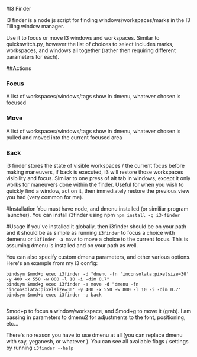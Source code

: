 #I3 Finder

I3 finder is a node js script for finding windows/workspaces/marks in the I3 Tiling window manager.

Use it to focus or move I3 windows and workspaces.
Similar to quickswitch.py, however the list of choices to select includes 
marks, workspaces, and windows all together (rather then requiring different parameters for each).

##Actions
### Focus 
A list of workspaces/windows/tags show in dmenu, whatever chosen is focused
### Move
A list of workspaces/windows/tags show in dmenu, whatever chosen is pulled and 
moved into the current focused area

### Back 
i3 finder stores the state of visible workspaces / the current focus before 
making maneuvers, if back is executed, i3 will restore those workspaces visibility
and focus. Similar to one press of alt tab in windows, except it only works for 
maneuvers done within the finder. Useful for when you wish to quickly find a window, 
act on it, then immediately restore the previous view you had (very common for me).

#Installation
You must have node, and dmenu installed (or similiar program launcher).
You can install i3finder using npm 
`npm install -g i3-finder`

#Usage
If you've installed it globally, then i3finder should be on your path and it should be as simple as running
`i3finder` to focus a choice with demenu or `i3finder -a move` to move a choice to the current focus. This is assuming
dmenu is installed and on your path as well.

You can also specify custom dmenu parameters, and other various options. Here's an example from my i3 config:
```
bindsym $mod+p exec i3finder -d "dmenu -fn 'inconsolata:pixelsize=30' -y 400 -x 550 -w 800 -l 10 -i -dim 0.7"
bindsym $mod+g exec i3finder -a move -d "dmenu -fn 'inconsolata:pixelsize=30' -y 400 -x 550 -w 800 -l 10 -i -dim 0.7"
bindsym $mod+b exec i3finder -a back
 
```
$mod+p to focus a window/workspace, and $mod+g to move it (grab). I am passing in parameters to dmenu2 for adjustments to the font, positioning, etc...

There's no reason you have to use dmenu at all (you can replace dmenu with say, yeganesh, or whatever ).
 You can see all available flags / settings by running
`i3finder --help`	 

